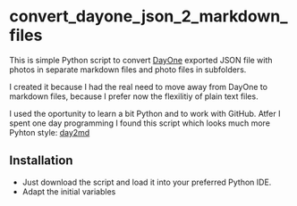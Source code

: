 # convert_dayone_json_2_markdown_files
This is simple Python script to convert [DayOne](https://dayoneapp.com/) exported JSON file with photos in separate markdown files and photo files in subfolders.

I created it because I had the real need to move away from DayOne to markdown files, because I prefer now the flexilitiy of plain text files.

I used the oportunity to learn a bit Python and to work with GitHub. Atfer I spent one day programming I found this script which looks much more Pyhton style: [day2md](https://github.com/tuxedocat/dayone2md)


## Installation
- Just download the script and load it into your preferred Python IDE.
- Adapt the initial variables
